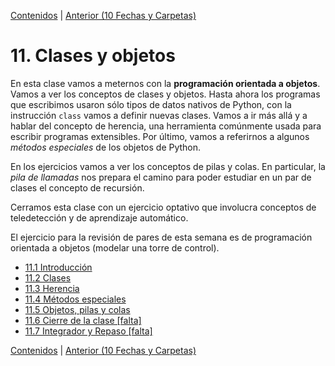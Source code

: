 [Contenidos](../Contenidos.md) \| [Anterior (10 Fechas y Carpetas)](../10_Fechas_y_Carpetas/00_Resumen.md)

# 11. Clases y objetos
En esta clase vamos a meternos con la **programación orientada a objetos**. Vamos a ver los conceptos de clases y objetos. Hasta ahora los programas que escribimos usaron sólo tipos de datos nativos de Python, con la instrucción `class` vamos a definir nuevas clases. Vamos a ir más allá y a hablar del concepto de herencia, una herramienta comúnmente usada para escribir programas extensibles. Por último, vamos a referirnos a algunos *métodos especiales* de los objetos de Python.

En los ejercicios vamos a ver los conceptos de pilas y colas. En particular, la *pila de llamadas* nos prepara el camino para poder estudiar en un par de clases el concepto de recursión.

Cerramos esta clase con un ejercicio optativo que involucra conceptos de teledetección y de aprendizaje automático.

El ejercicio para la revisión de pares de esta semana es de programación orientada a objetos (modelar una torre de control).




* [11.1 Introducción](01_Intro.md)
* [11.2 Clases](02_Clases.md)
* [11.3 Herencia](03_Herencia.md)
* [11.4 Métodos especiales](04_Métodos_Especiales.md)
* [11.5 Objetos, pilas y colas](05_Pilas_Colas.md)
* [11.6 Cierre de la clase [falta]](06_Cierre.md)
* [11.7 Integrador y Repaso [falta]](07_Integrador.md)


[Contenidos](../Contenidos.md) \| [Anterior (10 Fechas y Carpetas)](../10_Fechas_y_Carpetas/00_Resumen.md)
